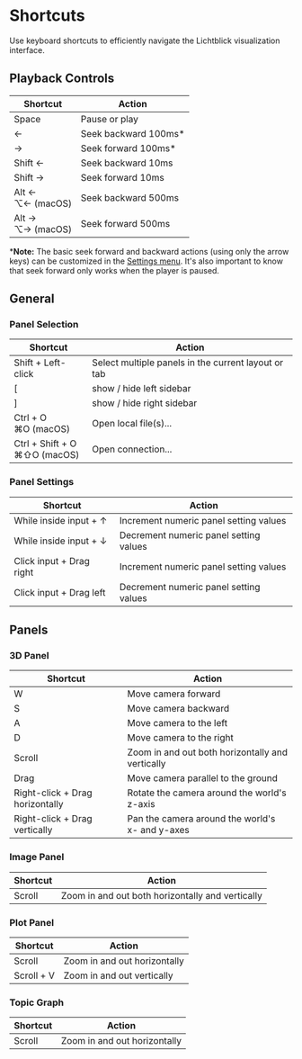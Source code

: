 # Shortcuts

Use keyboard shortcuts to efficiently navigate the Lichtblick visualization interface.

## Playback Controls


| Shortcut | Action |
|----------|--------|
| Space | Pause or play |
| ← | Seek backward 100ms* |
| → | Seek forward 100ms* |
| Shift ← | Seek backward 10ms |
| Shift → | Seek forward 10ms |
| Alt ← <br> ⌥← (macOS) | Seek backward 500ms |
| Alt →  <br> ⌥→ (macOS)| Seek forward 500ms |


***Note:**
The basic seek forward and backward actions (using only the arrow keys) can be customized in the [Settings menu](../settings.md).
It's also important to know that seek forward only works when the player is paused.

## General

### Panel Selection

| Shortcut | Action |
|----------|--------|
| Shift + Left-click | Select multiple panels in the current layout or tab |
|[ | show / hide left sidebar |
|] | show / hide right sidebar |
| Ctrl + O <br>  ⌘O (macOS) | Open local file(s)...|
| Ctrl + Shift + O <br> ⌘⇧O (macOS)| Open connection...|

### Panel Settings

| Shortcut | Action |
|----------|--------|
| While inside input + ↑ | Increment numeric panel setting values |
| While inside input + ↓ | Decrement numeric panel setting values |
| Click input + Drag right | Increment numeric panel setting values |
| Click input + Drag left | Decrement numeric panel setting values |

## Panels

### 3D Panel

| Shortcut | Action |
|----------|--------|
| W | Move camera forward |
| S | Move camera backward |
| A | Move camera to the left |
| D | Move camera to the right |
| Scroll | Zoom in and out both horizontally and vertically |
| Drag | Move camera parallel to the ground |
| Right-click + Drag horizontally | Rotate the camera around the world's z-axis |
| Right-click + Drag vertically | Pan the camera around the world's x- and y-axes |

### Image Panel

| Shortcut | Action |
|----------|--------|
| Scroll | Zoom in and out both horizontally and vertically |

### Plot Panel

| Shortcut | Action |
|----------|--------|
| Scroll | Zoom in and out horizontally |
| Scroll + V | Zoom in and out vertically |

### Topic Graph

| Shortcut | Action |
|----------|--------|
| Scroll | Zoom in and out horizontally |